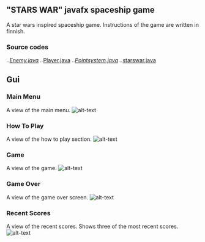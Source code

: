 ## "STARS WAR" javafx spaceship game 
A star wars inspired spaceship game. Instructions of the game are written in finnish.

### Source codes
..*[Enemy.java](https://github.com/TopiPurtola/spaceship-game/blob/main/Enemy.java)
..*[Player.java](https://github.com/TopiPurtola/spaceship-game/blob/main/Player.java)
..*[Pointsystem.java](https://github.com/TopiPurtola/spaceship-game/blob/main/Pointsystem.java)
..*[starswar.java](https://github.com/TopiPurtola/spaceship-game/blob/main/starswar.java)

## Gui
### Main Menu
A view of the main menu.
![alt-text](https://github.com/TopiPurtola/spaceship-game/blob/main/MainMenu.png)

### How To Play
A view of the how to play section.
![alt-text](https://github.com/TopiPurtola/spaceship-game/blob/main/HowToPlay.png)

### Game
A view of the game.
![alt-text](https://github.com/TopiPurtola/spaceship-game/blob/main/GameView.png)

### Game Over
A view of the game over screen.
![alt-text](https://github.com/TopiPurtola/spaceship-game/blob/main/GameOverScreen.png)

### Recent Scores
A view of the recent scores. Shows three of the most recent scores.
![alt-text](https://github.com/TopiPurtola/spaceship-game/blob/main/RecentScores.png)
